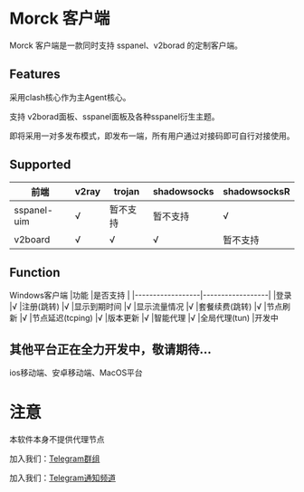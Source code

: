 # Morck 客户端

Morck 客户端是一款同时支持 sspanel、v2borad 的定制客户端。


## Features

采用clash核心作为主Agent核心。

支持 v2borad面板、sspanel面板及各种sspanel衍生主题。

即将采用一对多发布模式，即发布一端，所有用户通过对接码即可自行对接使用。


## Supported

|前端              |v2ray              |trojan           |shadowsocks           |shadowsocksR           |
|------------------|------------------|------------------|------------------|------------------|
|sspanel-uim	   |√                 |暂不支持                 |暂不支持                 |√                 |
|v2board	   |√                 |√                 |√                 |暂不支持                 |


## Function
Windows客户端
|功能              |是否支持              |
|------------------|------------------|
|登录                 |√ 
|注册(跳转)                 |√
|显示到期时间                 |√
|显示流量情况                 |√
|套餐续费(跳转)                 |√
|节点刷新                 |√
|节点延迟(tcping)                 |√
|版本更新                 |√
|智能代理                 |√
|全局代理(tun)                 |开发中


## 其他平台正在全力开发中，敬请期待...
ios移动端、安卓移动端、MacOS平台


# 注意
本软件本身不提供代理节点


加入我们：[Telegram群组](https://t.me/morckcs)

加入我们：[Telegram通知频道](https://t.me/morckgroup)
